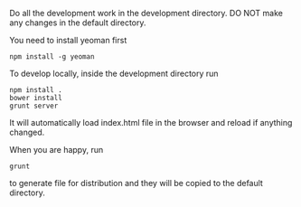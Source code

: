 Do all the development work in the development directory. DO NOT make any changes in the default directory.

You need to install yeoman first

    npm install -g yeoman

To develop locally, inside the development directory run

    npm install .
    bower install
    grunt server

It will automatically load index.html file in the browser and reload if anything changed.

When you are happy, run

    grunt

to generate file for distribution and they will be copied to the default directory.
